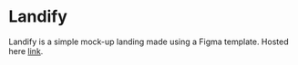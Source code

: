 # Landify
Landify is a simple mock-up landing made using a Figma template. Hosted here <a href="https://honeylemonicetea.github.io/Landify/" target="_blank">link</a>.
